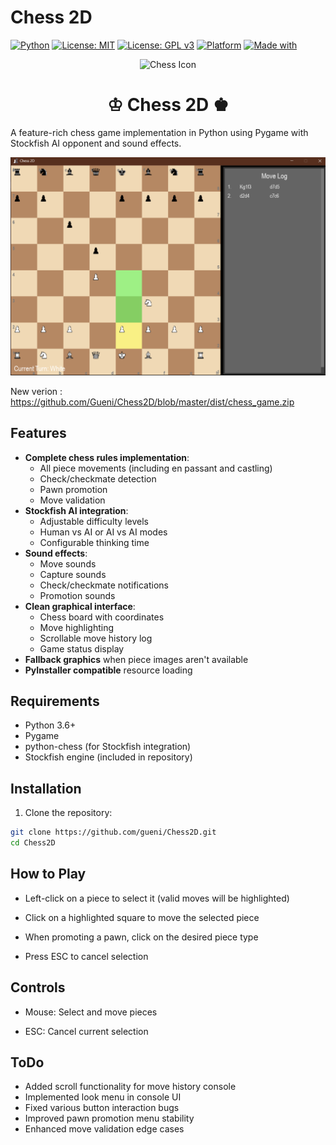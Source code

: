 # Chess 2D
[![Python](https://img.shields.io/badge/code-Python-3776AB?style=flat&logo=python)](https://www.python.org/)
[![License: MIT](https://img.shields.io/badge/license-MIT-green.svg)](LICENSE)
[![License: GPL v3](https://img.shields.io/badge/License-GPLv3-blue.svg)](https://www.gnu.org/licenses/gpl-3.0)
[![Platform](https://img.shields.io/badge/platform-cross--platform-lightgrey)]()
[![Made with](https://img.shields.io/badge/made%20with-love-red)]()

<div align="center">
  <img src="chess.ico" alt="Chess Icon" width="100"/>
  <h1>♔ Chess 2D ♚</h1>
</div>

A feature-rich chess game implementation in Python using Pygame with Stockfish AI opponent and sound effects.

![Chess 2D Screenshot](Screenshot.png)

New verion : https://github.com/Gueni/Chess2D/blob/master/dist/chess_game.zip

## Features

- **Complete chess rules implementation**:
  - All piece movements (including en passant and castling)
  - Check/checkmate detection
  - Pawn promotion
  - Move validation
- **Stockfish AI integration**:
  - Adjustable difficulty levels
  - Human vs AI or AI vs AI modes
  - Configurable thinking time
- **Sound effects**:
  - Move sounds
  - Capture sounds
  - Check/checkmate notifications
  - Promotion sounds
- **Clean graphical interface**:
  - Chess board with coordinates
  - Move highlighting
  - Scrollable move history log
  - Game status display
- **Fallback graphics** when piece images aren't available
- **PyInstaller compatible** resource loading

## Requirements

- Python 3.6+
- Pygame
- python-chess (for Stockfish integration)
- Stockfish engine (included in repository)

## Installation

1. Clone the repository:
```bash
git clone https://github.com/gueni/Chess2D.git
cd Chess2D
```

## How to Play

- Left-click on a piece to select it (valid moves will be highlighted)

- Click on a highlighted square to move the selected piece

- When promoting a pawn, click on the desired piece type

- Press ESC to cancel selection

## Controls
 - Mouse: Select and move pieces

 - ESC: Cancel current selection

## ToDo
 - Added scroll functionality for move history console
 - Implemented look menu in console UI
 - Fixed various button interaction bugs
 - Improved pawn promotion menu stability
 - Enhanced move validation edge cases